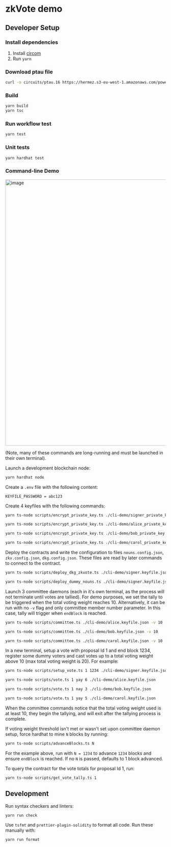 zkVote demo
===========

## Developer Setup

### Install dependencies

1. Install [circom](https://docs.circom.io/getting-started/installation/)
2. Run `yarn`

### Download ptau file
```sh
curl -o circuits/ptau.16 https://hermez.s3-eu-west-1.amazonaws.com/powersOfTau28_hez_final_16.ptau
```

### Build

```sh
yarn build
yarn tsc
```

### Run workflow test

```sh
yarn test
```

### Unit tests

```sh
yarn hardhat test
```

### Command-line Demo

<img width="836" alt="image" src="https://github.com/Poseidon-ZKP/zkvote-contract/assets/7463414/0ef2c924-053b-411b-8126-805c353f41d5">

(Note, many of these commands are long-running and must be launched in their
own terminal).

Launch a development blockchain node:
```sh
yarn hardhat node
```

Create a `.env` file with the following content:
```env
KEYFILE_PASSWORD = abc123
```

Create 4 keyfiles with the following commands:
```sh
yarn ts-node scripts/encrypt_private_key.ts ./cli-demo/signer_private_key.txt -p abc123 -k ./cli-demo/signer.keyfile.json
```
```sh
yarn ts-node scripts/encrypt_private_key.ts ./cli-demo/alice_private_key.txt -p abc123 -k ./cli-demo/alice.keyfile.json
```
```sh
yarn ts-node scripts/encrypt_private_key.ts ./cli-demo/bob_private_key.txt -p abc123 -k ./cli-demo/bob.keyfile.json
```
```sh
yarn ts-node scripts/encrypt_private_key.ts ./cli-demo/carol_private_key.txt -p abc123 -k ./cli-demo/carol.keyfile.json
```

Deploy the contracts and write the configuration to files `nouns.config.json`, `zkv.config.json`, `dkg.config.json`.
These files are read by later commands to connect to the contract.

```sh
yarn ts-node scripts/deploy_dkg_zkvote.ts ./cli-demo/signer.keyfile.json ./cli-demo/committee_file_demo.json
```
```sh
yarn ts-node scripts/deploy_dummy_nouns.ts ./cli-demo/signer.keyfile.json
```

Launch 3 committee daemons (each in it's own terminal, as the process will not
terminate until votes are tallied).  For demo purposes, we set the tally to be
triggered when the total voting weight reaches 10. Alternatively, it can be run with no `-v` flag and only committee member number parameter. In this case, tally will trigger when `endBlock` is reached.

```sh
yarn ts-node scripts/committee.ts ./cli-demo/alice.keyfile.json -v 10
```
```sh
yarn ts-node scripts/committee.ts ./cli-demo/bob.keyfile.json -v 10
```
```sh
yarn ts-node scripts/committee.ts ./cli-demo/carol.keyfile.json -v 10
```

In a new terminal, setup a vote with proposal Id 1 and end block 1234, register some dummy voters and cast votes up to a total voting weight above 10
(max total voting weight is 20).  For example:
```sh
yarn ts-node scripts/setup_vote.ts 1 1234 ./cli-demo/signer.keyfile.json
```

```sh
yarn ts-node scripts/vote.ts 1 yay 6 ./cli-demo/alice.keyfile.json
```
```sh
yarn ts-node scripts/vote.ts 1 nay 3 ./cli-demo/bob.keyfile.json
```
```sh
yarn ts-node scripts/vote.ts 1 yay 5 ./cli-demo/carol.keyfile.json
```

When the committee commands notice that the total voting weight used is at
least 10, they begin the tallying, and will exit after the tallying process is
complete.  

If voting weight threshold isn't met or wasn't set upon committee daemon setup, force hardhat to mine `N` blocks by running:

```sh
yarn ts-node scripts/advanceBlocks.ts N
```

For the example above, run with `N = 1234` to advance `1234` blocks and ensure `endBlock` is reached. If no `N` is passed, defaults to 1 block advanced.

To query the contract for the vote totals for proposal Id 1, run:

```sh
yarn ts-node scripts/get_vote_tally.ts 1
```

## Development

Run syntax checkers and linters:
```sh
yarn run check
```

Use `tsfmt` and `prettier-plugin-solidity` to format all code.  Run these manually with:
```sh
yarn run format
```
